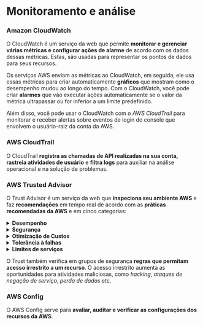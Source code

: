 # Monitoramento e análise

### Amazon CloudWatch

O CloudWatch é um serviço da web que permite
**monitorar e gerenciar várias métricas e configurar ações de alarme** de acordo
com os dados dessas métricas. Estas, são usadas para representar os pontos de
dados para seus recursos.

Os serviços AWS enviam as métricas ao CloudWatch, em seguida, ele usa essas
métricas para criar automaticamente **gráficos** que mostram como o desempenho
mudou ao longo do tempo. Com o CloudWatch, você pode criar **alarmes** que vão
executar ações automaticamente se o valor da métrica ultrapassar ou for inferior
a um limite predefinido.

Além disso, você pode usar o CloudWatch com o _AWS CloudTrail_ para monitorar e
receber alertas sobre eventos de login do console que envolvem o usuário-raiz da
conta da AWS.

### AWS CloudTrail

O CloudTrail **registra as chamadas de API realizadas na sua conta,**
**rastreia atividades de usuário** e **filtra logs** para auxiliar na análise
operacional e na solução de problemas.

### AWS Trusted Advisor

O Trust Advisor é um serviço da web que **inspeciona seu ambiente AWS** e faz
**recomendações** em tempo real de acordo com as **práticas recomendadas da AWS**
e em cinco categorias:

<details>
  <summary><b>Desempenho</b></summary>
  <p>
    Recomendações para aproveitar o <i>throughput</i> provisionado e melhorar o 
    desempenho dos serviços, como incluir verificações para alta utilização de 
    instâncias do EC2.
  </p>
</details>

<details>
  <summary><b>Segurança</b></summary>
  <p>
    Verificações que revisam as permissões e identificam quais recursos de 
    segurança da AWS devem ser ativados.
  </p>
</details>

<details>
  <summary><b>Otimização de Custos</b></summary>
  <p>
    Verificações de recursos não utilizados ou ociosos que podem ser eliminados 
    e proporcionar economia de custos.
  </p>
</details>

<details>
  <summary><b>Tolerância à falhas</b></summary>
  <p>
    Verificações para ajudar a melhorar a disponibilidade e a redundância das 
    aplicações.
  </p>
</details>

<details>
  <summary><b>Limites de serviços</b></summary>
  <p>
    Verificações do uso da conta e recebimento de notificações quando ela se 
    aproximar ou exceder os limites de serviços.
  </p>
</details>

O Trust também verifica em grupos de segurança
**regras que permitam acesso irrestrito a um recurso**. O acesso irrestrito
aumenta as oportunidades para atividades maliciosas, como _hacking_,
_ataques de negação de serviço_, _perda de dados_ etc.

### AWS Config

O AWS Config serve para
**avaliar, auditar e verificar as configurações dos recursos da AWS**.

